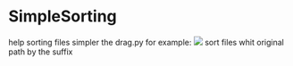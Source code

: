 # SimpleSorting
help sorting files simpler 
the drag.py for example:
![](https://cdn.jsdelivr.net/gh/Sakyoriii/PicGonCDN//img/202209132309085.gif)
sort files whit original path by the suffix
